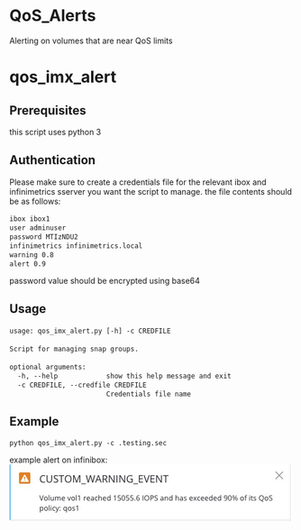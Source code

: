 # QoS_Alerts
Alerting on volumes that are near QoS limits

# qos_imx_alert
## Prerequisites
this script uses python 3

## Authentication
Please make sure to create a credentials file for the relevant ibox and infinimetrics sserver you want the script to manage. the file contents should be as follows:
```
ibox ibox1
user adminuser
password MTIzNDU2
infinimetrics infinimetrics.local
warning 0.8
alert 0.9
```
password value should be encrypted using base64

## Usage

```
usage: qos_imx_alert.py [-h] -c CREDFILE

Script for managing snap groups.

optional arguments:
  -h, --help            show this help message and exit
  -c CREDFILE, --credfile CREDFILE
                        Credentials file name
```
## Example
```
python qos_imx_alert.py -c .testing.sec
```


example alert on infinibox:
![alt text](
        https://raw.githubusercontent.com/ibrenner/QoS_Alerts/master/Screen%20Shot%202018-11-15%20at%2014.35.47.jpg
       "alert")
